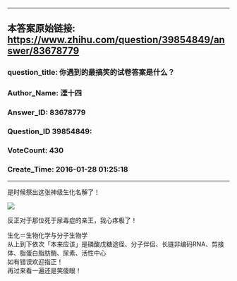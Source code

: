 ----------------------------------------
## 本答案原始链接: https://www.zhihu.com/question/39854849/answer/83678779
### question_title: 你遇到的最搞笑的试卷答案是什么？
### Author_Name: 湮十四
### Answer_ID: 83678779
### Question_ID 39854849: 
### VoteCount: 430
### Create_Time: 2016-01-28 01:25:18
----------------------------------------
是时候祭出这张神级生化名解了！  
  
![](/home/shimeng/code_for_test/learn_bs4/zhihu_to_md_git/image/a3cc9d59325acde954d69fa1e2a0cbda_r.png)

  
反正对于那位死于尿毒症的亲王，我心疼极了！  
  
  
  
  
  
  
  
  
  
  
  
生化＝生物化学与分子生物学  
从上到下依次「本来应该」是磷酸戊糖途径、分子伴侣、长链非编码RNA、剪接体、脂蛋白脂肪酶、尿素、活性中心  
如有错误欢迎指正！  
再过来看一遍还是笑傻眼！

